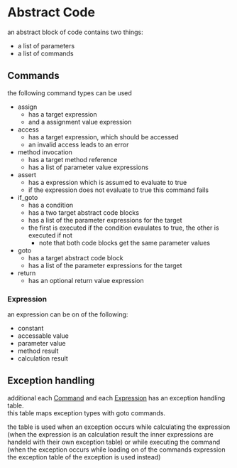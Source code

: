 # Abstract Code

an abstract block of code contains two things:
+ a list of parameters
+ a list of commands

## Commands

the following command types can be used
+ assign
    + has a target expression
    + and a assignment value expression
+ access
    + has a target expression, which should be accessed
    + an invalid access leads to an error
+ method invocation
    + has a target method reference
    + has a list of parameter value expressions
+ assert
    + has a expression which is assumed to evaluate to true
    + if the expression does not evaluate to true this command fails
+ if_goto
    + has a condition
    + has a two target abstract code blocks
    + has a list of the parameter expressions for the target
    + the first is executed if the condition evaulates to true, the other is executed if not
        + note that both code blocks get the same parameter values
+ goto
    + has a target abstract code block
    + has a list of the parameter expressions for the target
+ return
    + has an optional return value expression

### Expression

an expression can be on of the following:
+ constant
+ accessable value
+ parameter value
+ method result
+ calculation result

## Exception handling

additional each [Command](#commands) and each [Expression](#expression) has an exception handling table.    
this table maps exception types with goto commands.

the table is used when an exception occurs while calculating the expression (when the expression is an calculation result the inner expressions are handeld with their own exception table) or while executing the command (when the exception occurs while loading on of the commands expression the exception table of the exception is used instead)
